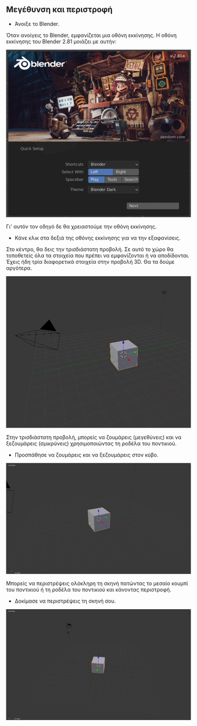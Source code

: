 ## Μεγέθυνση και περιστροφή

+ Άνοιξε το Blender.

Όταν ανοίγεις το Blender, εμφανίζεται μια οθόνη εκκίνησης. Η οθόνη εκκίνησης του Blender 2.81 μοιάζει με αυτήν:

![Εμφανιζόμενη Οθόνη εκκίνησης](images/splash-screen.png)

Γι' αυτόν τον οδηγό δε θα χρειαστούμε την οθόνη εκκίνησης.

+ Κάνε κλικ στα δεξιά της οθόνης εκκίνησης για να την εξαφανίσεις.

Στο κέντρο, θα δεις την τρισδιάστατη προβολή. Σε αυτό το χώρο θα τοποθετείς όλα τα στοιχεία που πρέπει να εμφανίζονται ή να αποδίδονται. Έχεις ήδη τρία διαφορετικά στοιχεία στην προβολή 3D. Θα τα δούμε αργότερα.

![Τρισδιάστατη Προβολή](images/3d-view.png)

Στην τρισδιάστατη προβολή, μπορείς να ζουμάρεις (μεγεθύνεις) και να ξεζουμάρεις (σμικρύνεις) χρησιμοποιώντας τη ροδέλα του ποντικιού.

+ Προσπάθησε να ζουμάρεις και να ξεζουμάρεις στον κύβο.

![Μεγέθυνση και σμίκρυνση](images/zoom-in-out.png)

Μπορείς να περιστρέψεις ολόκληρη τη σκηνή πατώντας το μεσαίο κουμπί του ποντικιού ή τη ροδέλα του ποντικιού και κάνοντας περιστροφή.

+ Δοκίμασε να περιστρέψεις τη σκηνή σου.

![Περιστροφή σκηνής](images/rotate-scene.png)
